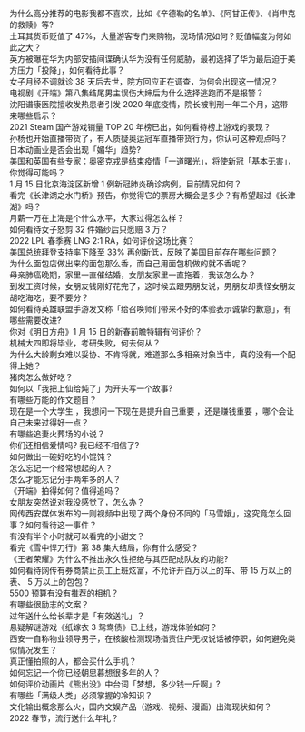 为什么高分推荐的电影我都不喜欢，比如《辛德勒的名单》、《阿甘正传》、《肖申克的救赎》等?  
土耳其货币贬值了 47%，大量游客专门来购物，现场情况如何？贬值幅度为何如此之大？  
英方被曝在华为内部安插间谍确认华为没有任何威胁，最初选择了华为最后迫于美方压力「投降」，如何看待此事？  
女子月经不调就诊 38 天后去世，院方回应正在调查，为何会出现这一情况？  
电视剧《开端》第八集结尾男主误伤大婶后为什么选择逃跑而不是报警？  
沈阳谱康医院擅收发热患者引发 2020 年底疫情，院长被判刑一年二个月，这带来哪些启示？  
2021 Steam 国产游戏销量 TOP 20 年榜已出，如何看待榜上游戏的表现？  
孙杨也开始直播带货了，有人质疑奥运冠军直播带货行为，你认可这种观点吗？  
日本动画业是否会出现「媚华」趋势?  
美国和英国有些专家：奥密克戎是结束疫情「一道曙光」，将使新冠「基本无害」，你觉得可能吗？  
1 月 15 日北京海淀区新增 1 例新冠肺炎确诊病例，目前情况如何？  
看完《长津湖之水门桥》预告，你觉得它的票房大概会是多少？有希望超过《长津湖》吗？  
月薪一万在上海是个什么水平，大家过得怎么样？  
如何看待女子怒剪 32 件婚纱后只愿赔 3 万？  
2022 LPL 春季赛 LNG 2:1 RA，如何评价这场比赛？  
美国总统拜登支持率下降至 33% 再创新低，反映了美国目前存在哪些问题？  
为什么面包店做出来的面包那么香，而自己用面包机做的就不香呢？  
母亲肺癌晚期，家里一直催结婚，女朋友家里一直拖着，我该怎么办？  
到发工资时候，女朋友钱刚好花完了，这时候去跟男朋友说，男朋友却责怪女朋友胡吃海吃，要不要分？  
如何看待英雄联盟手游发文称「给召唤师们带来不好的体验表示诚挚的歉意」，有哪些需要改进?  
你对《明日方舟》1 月 15 日的新春前瞻特辑有何评价？  
机械大四即将毕业，考研失败，何去何从？  
为什么大龄剩女难以妥协、不肯将就，难道那么多相亲对象当中，真的没有一个配得上她？  
猪肉怎么做好吃？  
如何以「我把上仙给炖了」为开头写一个故事?  
有哪些万能的作文题目？  
现在是一个大学生 ，我想问一下现在是提升自己重要 ，还是赚钱重要 ，哪个会让自己未来过得好一点？  
有哪些追妻火葬场的小说？  
你们还相信爱情吗? 我已经不相信了?  
如何做出一碗好吃的小馄饨？  
怎么忘记一个经常想起的人？  
怎么才能忘记分手两年多的人？  
《开端》拍得如何？值得追吗？  
女朋友突然说对我没感觉了，怎么办？  
网传西安媒体发布的一则视频中出现了两个身份不同的「马雪娥」，这究竟怎么回事？如何看待这一事件？  
有没有半个小时就可以看完的小甜文？  
看完《雪中悍刀行》第 38 集大结局，你有什么感受？  
《王者荣耀》为什么不推出永久性拒绝与其匹配成队友的功能?  
如何看待网传有券商禁止员工上班炫富，不允许开百万以上的车、带 15 万以上的表、 5 万以上的包包？  
5500 预算有没有推荐的相机？  
有哪些很励志的文案？  
过年送什么给长辈才是「有效送礼」？  
悬疑解谜游戏《纸嫁衣 3 鸳鸯债》已上线，游戏体验如何？  
西安一自称物业领导男子，在核酸检测现场指责住户无权说话被停职，如何避免类似情况发生？  
真正懂拍照的人，都会买什么手机？  
如何忘记一个你已经朝思暮想很多年的人？  
如何评价动画片《熊出没》中台词「梦想，多少钱一斤啊」?  
有哪些「满级人类」必须掌握的冷知识？  
文化输出概念那么火，国内文娱产品（游戏、视频、漫画）出海现状如何？  
2022 春节，流行送什么年礼？  
